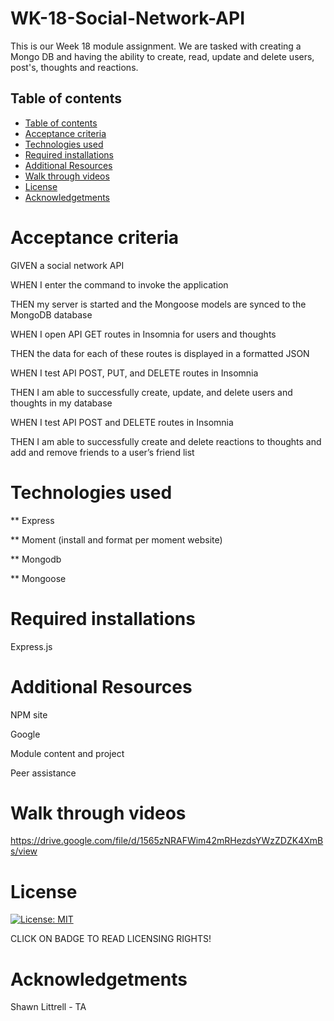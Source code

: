 # WK-18-Social-Network-API
This is our Week 18 module assignment. We are tasked with creating a Mongo DB and having the ability to 
create, read, update and delete users, post's, thoughts and reactions.


## Table of contents

  - [Table of contents](#table-of-contents) 
  - [Acceptance criteria](#acceptance-criteria)
  - [Technologies used](#technologies-used) 
  - [Required installations](#required-installations) 
  - [Additional Resources](#additional-resources)
  - [Walk through videos](#walk-through-videos)
  - [License](#license)
  - [Acknowledgetments](#acknowledgetments)


# Acceptance criteria

GIVEN a social network API

WHEN I enter the command to invoke the application

THEN my server is started and the Mongoose models are synced to the MongoDB database

WHEN I open API GET routes in Insomnia for users and thoughts

THEN the data for each of these routes is displayed in a formatted JSON

WHEN I test API POST, PUT, and DELETE routes in Insomnia

THEN I am able to successfully create, update, and delete users and thoughts in my database

WHEN I test API POST and DELETE routes in Insomnia

THEN I am able to successfully create and delete reactions to thoughts and add and remove 
friends to a user’s friend list


# Technologies used
** Express

** Moment (install and format per moment website)

** Mongodb

** Mongoose


# Required installations
Express.js


# Additional Resources
NPM site

Google

Module content and project

Peer assistance



# Walk through videos

https://drive.google.com/file/d/1565zNRAFWim42mRHezdsYWzZDZK4XmBs/view


# License
[![License: MIT](https://img.shields.io/badge/License-MIT-yellow.svg)](https://opensource.org/licenses/MIT)

CLICK ON BADGE TO READ LICENSING RIGHTS!



# Acknowledgetments
Shawn Littrell - TA



